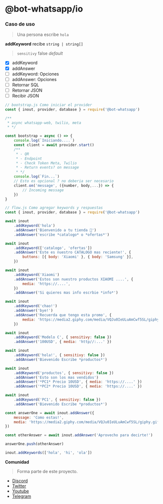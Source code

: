 # @bot-whatsapp/io

### Caso de uso

> Una persona escribe `hola`

**addKeyword** recibe `string | string[]`

> `sensitivy` false _default_

-   [x] addKeyword
-   [x] addAnswer
-   [ ] addKeyword: Opciones
-   [ ] addAnswer: Opciones
-   [ ] Retornar SQL
-   [ ] Retornar JSON
-   [ ] Recibir JSON

```js
// bootstrap.js Como iniciar el provider
const { inout, provider, database } = require('@bot-whatsapp')

/**
 * async whatsapp-web, twilio, meta
 * */

const bootstrap = async () => {
    console.log(`Iniciando....`)
    const client = await provider.start()
    /**
     * - QR
     * - Endpoint
     * - Check Token Meta, Twilio
     * - Return events? on message
     * */
    console.log(`Fin...`)
    // Esto es opcional ? no deberia ser necesario
    client.on('message', ({number, body,...}) => {
        // Incoming message
    })
}

```

```js
// flow.js Como agregar keywords y respuestas
const { inout, provider, database } = require('@bot-whatsapp')

await inout
    .addKeyword('hola')
    .addAnswer('Bienvenido a tu tienda 🥲')
    .addAnswer('escribe *catalogo* o *ofertas*')

await inout
    .addKeyword(['catalogo', 'ofertas'])
    .addAnswer('Este es nuestro CATALOGO mas reciente!', {
        buttons: [{ body: 'Xiaomi' }, { body: 'Samsung' }],
    })

await inout
    .addKeyword('Xiaomi')
    .addAnswer('Estos son nuestro productos XIAOMI ....', {
        media: 'https://....',
    })
    .addAnswer('Si quieres mas info escrbie *info*')

await inout
    .addKeyword('chao!')
    .addAnswer('bye!')
    .addAnswer('Recuerda que tengo esta promo', {
        media: 'https://media2.giphy.com/media/VQJu0IeULuAmCwf5SL/giphy.gif',
    })

await inout
    .addKeyword('Modelo C', { sensitivy: false })
    .addAnswer('100USD', { media: 'http//:...' })

await inout
    .addKeyword('hola!', { sensitivy: false })
    .addAnswer('Bievenido Escribe *productos*')

await inout
    .addKeyword('productos', { sensitivy: false })
    .addAnswer('Esto son los mas vendidos')
    .addAnswer('*PC1* Precio 10USD', { media: 'https://....' })
    .addAnswer('*PC2* Precio 10USD', { media: 'https://....' })

await inout
    .addKeyword('PC1', { sensitivy: false })
    .addAnswer('Bievenido Escribe *productos*')

const answerOne = await inout.addAnswer({
    message: 'Como estas!',
    media: 'https://media2.giphy.com/media/VQJu0IeULuAmCwf5SL/giphy.gif',
})

const otherAnswer = await inout.addAnswer('Aprovecho para decirte!')

answerOne.push(otherAnswer)

inout.addKeywords(['hola', 'hi', 'ola'])
```

**Comunidad**

> Forma parte de este proyecto.

-   [Discord](https://link.codigoencasa.com/DISCORD)
-   [Twitter](https://twitter.com/leifermendez)
-   [Youtube](https://www.youtube.com/watch?v=5lEMCeWEJ8o&list=PL_WGMLcL4jzWPhdhcUyhbFU6bC0oJd2BR)
-   [Telegram](https://t.me/leifermendez)
